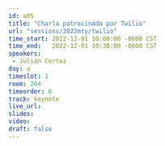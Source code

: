 ```yaml
---
id: a05
title: "Charla patrocinada por Twilio"
url: "sessions/2022mty/twilio"
time_start: 2022-12-01 10:00:00 -0600 CST
time_end:   2022-12-01 10:30:00 -0600 CST
speakers:
 - Julián Cortez
day: a
timeslot: 1
room: 204
timeorder: 6
track: keynote
live_url: 
slides: 
video: 
draft: false
---
```


